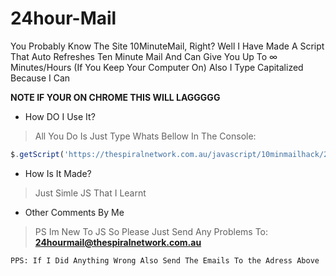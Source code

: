 # 24hour-Mail
You Probably Know The Site 10MinuteMail, Right? Well I Have Made A Script That Auto Refreshes Ten Minute Mail And Can Give You Up To ∞ Minutes/Hours (If You Keep Your Computer On) Also I Type Capitalized Because I Can

**NOTE IF YOUR ON CHROME THIS WILL LAGGGGG**

* How DO I Use It? 
> All You Do Is Just Type Whats Bellow In The Console:
```js
$.getScript('https://thespiralnetwork.com.au/javascript/10minmailhack/24hmail.js');
```
* How Is It Made?
> Just Simle JS That I Learnt

* Other Comments By Me
> PS Im New To JS So Please Just Send Any Problems To:
**24hourmail@thespiralnetwork.com.au**

```
PPS: If I Did Anything Wrong Also Send The Emails To the Adress Above
```

